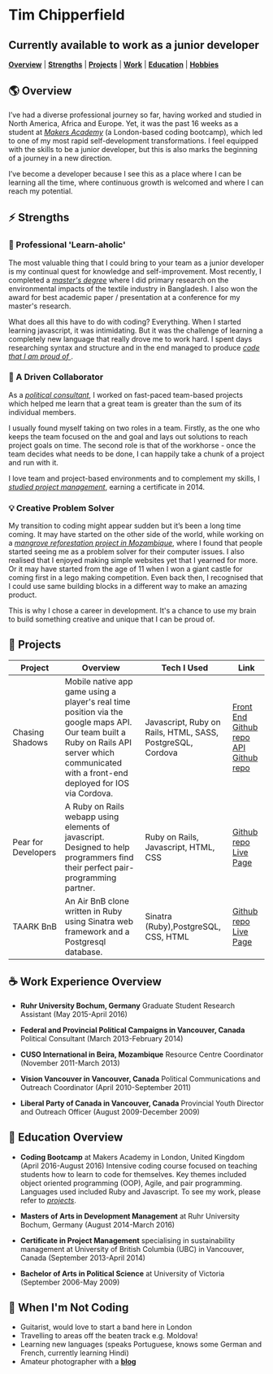 # Tim Chipperfield
## Currently available to work as a junior developer

[**Overview**](#overview) |
[**Strengths**](#strengths) |
[**Projects**](#projects) |
[**Work**](#work) |
[**Education**](#education) |
[**Hobbies**](#play)

## :earth_americas: <a name="overview"> Overview</a>

I’ve had a diverse professional journey so far, having worked and studied in North America, Africa and Europe.  Yet, it was the past 16 weeks as a student at [*Makers Academy*](#education) (a London-based coding bootcamp), which led to one of my most rapid self-development transformations. I feel equipped with the skills to be a junior developer, but this is also marks the beginning of a journey in a new direction.

I’ve become a developer because I see this as a place where I can be learning all the time, where continuous growth is welcomed and where I can reach my potential.

## :zap:<a name="strengths"> Strengths</a>

### :mag_right: Professional 'Learn-aholic'

The most valuable thing that I could bring to your team as a junior developer is my continual quest for knowledge and self-improvement. Most recently, I completed a [*master's degree*](#education) where I did primary research on the environmental impacts of the textile industry in Bangladesh. I also won the award for best academic paper / presentation at a conference for my master's research.

What does all this have to do with coding? Everything. When I started learning javascript, it was intimidating. But it was the challenge of  learning a completely new language that really drove me to work hard. I spent days researching syntax and structure and in the end managed to produce [*code that I am proud of* ](https://github.com/timchipperfield/chasing_shadows).

### :wrench: A Driven Collaborator

As a [*political consultant*](#work), I worked on fast-paced team-based projects which helped me learn that a great team is greater than the sum of its individual members.

I usually found myself taking on two roles in a team. Firstly, as the one who keeps the team focused on the and goal and lays out solutions to reach project goals on time. The second role is that of the workhorse - once the team decides what needs to be done, I can happily take a chunk of a project and run with it.

I love team and project-based environments and to complement my skills, I [*studied project management*](#education), earning a certificate in 2014.

### :bulb: Creative Problem Solver

My transition to coding might appear sudden but it’s been a long time coming. It may have started on the other side of the world, while working on a [*mangrove reforestation project in Mozambique*](#work), where I found that people started seeing me as a problem solver for their computer issues. I also realised that I enjoyed making simple websites yet that I yearned for more. Or it may have started from the age of 11 when I won a giant castle for coming first in a lego making competition. Even back then, I recognised that I could use same building blocks in a different way to make an amazing product.

This is why I chose a career in development. It's a chance to use my brain to build something creative and unique that I can be proud of.

## :rocket: <a name="projects"> Projects</a>

| Project        | Overview   | Tech I Used | Link   |
| -------------- | ---------- | ----------- | ------ |
| Chasing Shadows   |  Mobile native app game using a player's real time position via the google maps API. Our team built a Ruby on Rails API server  which communicated with a front-end deployed for IOS via Cordova. | Javascript, Ruby on Rails, HTML, SASS, PostgreSQL, Cordova | [Front End Github repo](https://github.com/timchipperfield/chasing_shadows) [API Github repo](https://github.com/timchipperfield/chasing_shadows_api_server) |
| Pear for Developers | A Ruby on Rails webapp using elements of javascript. Designed to help programmers find their perfect pair-programming partner. | Ruby on Rails, Javascript, HTML, CSS | [Github repo](https://github.com/timchipperfield/pear) [Live Page ](http://findapear.herokuapp.com/) |
| TAARK BnB | An Air BnB clone written in Ruby using Sinatra web framework and a Postgresql database. | Sinatra (Ruby),PostgreSQL, CSS, HTML | [Github repo](https://github.com/timchipperfield/Taarkbnb) [Live Page](https://github.com/timchipperfield/Taarkbnb)


## :coffee: <a name="work"> Work Experience Overview</a>

* **Ruhr University Bochum, Germany** Graduate Student Research Assistant (May 2015-April 2016)

* **Federal and Provincial Political Campaigns in Vancouver, Canada** Political Consultant (March 2013-February 2014)

* **CUSO International in Beira, Mozambique** Resource Centre Coordinator (November 2011-March 2013)

* **Vision Vancouver in Vancouver, Canada** Political Communications and Outreach Coordinator (April 2010-September 2011)

* **Liberal Party of Canada in Vancouver, Canada** Provincial Youth Director and Outreach Officer (August 2009-December 2009)

## :book: <a name="education"> Education Overview</a>

* **Coding Bootcamp** at Makers Academy in London, United Kingdom (April 2016-August 2016) Intensive coding course focused on teaching students how to learn to code for themselves. Key themes included object oriented programming (OOP), Agile, and pair programming.  Languages used included Ruby and Javascript. To see my work, please refer to [*projects*](#projects).

* **Masters of Arts in Development Management** at Ruhr University Bochum, Germany (August 2014-March 2016)

* **Certificate in Project Management** specialising in sustainability management at University of British Columbia (UBC) in Vancouver, Canada (September 2013-April 2014)

* **Bachelor of Arts in Political Science** at University of Victoria (September 2006-May 2009)

## :guitar:<a name="play"> When I'm Not Coding</a>

* Guitarist, would love to start a band here in London
* Travelling to areas off the beaten track e.g. Moldova!  
* Learning new languages (speaks Portuguese, knows some German and French, currently learning Hindi)
* Amateur photographer with a [**blog**](https://journeysindevelopment.wordpress.com/)
